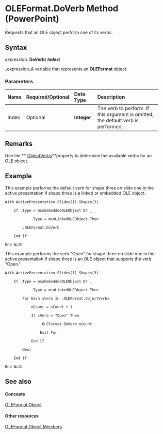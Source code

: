 
# OLEFormat.DoVerb Method (PowerPoint)

Requests that an OLE object perform one of its verbs. 


## Syntax

 _expression_. **DoVerb**( **_Index_**)

 _expression_A variable that represents an  **OLEFormat** object.


### Parameters



|**Name**|**Required/Optional**|**Data Type**|**Description**|
|:-----|:-----|:-----|:-----|
|Index|Optional| **Integer**|The verb to perform. If this argument is omitted, the default verb is performed.|

## Remarks

Use the  ** [ObjectVerbs](895becb3-de86-638c-88e9-b9e72b6c713e.md)**property to determine the available verbs for an OLE object.


## Example

This example performs the default verb for shape three on slide one in the active presentation if shape three is a linked or embedded OLE object.


```
With ActivePresentation.Slides(1).Shapes(3)

    If .Type = msoEmbeddedOLEObject Or _

            .Type = msoLinkedOLEObject Then

        .OLEFormat.DoVerb

    End If

End With
```

This example performs the verb "Open" for shape three on slide one in the active presentation if shape three is an OLE object that supports the verb "Open."




```
With ActivePresentation.Slides(1).Shapes(3)

    If .Type = msoEmbeddedOLEObject Or _

            .Type = msoLinkedOLEObject Then

        For Each sVerb In .OLEFormat.ObjectVerbs

            nCount = nCount + 1

            If sVerb = "Open" Then

                .OLEFormat.DoVerb nCount

                Exit For

            End If

        Next

    End If

End With
```


## See also


#### Concepts


 [OLEFormat Object](fbb6d6dd-4dbb-461b-986e-5095c6dc1486.md)
#### Other resources


 [OLEFormat Object Members](52be64ad-424c-554b-e8df-1935d6a853c8.md)
